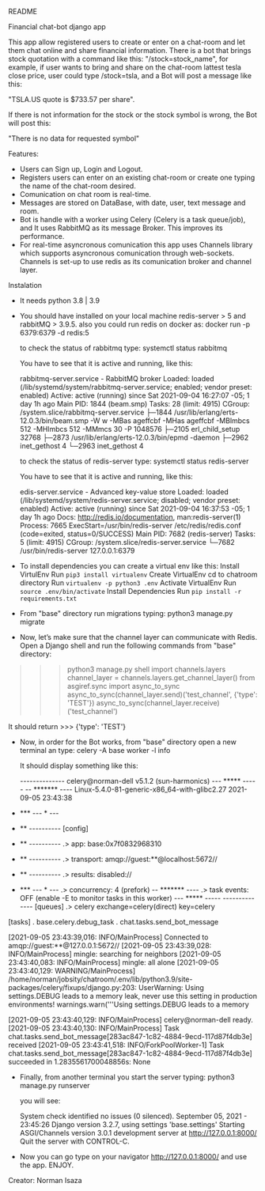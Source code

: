 README

Financial chat-bot django app

This app allow registered users to create or enter on a chat-room
and let them chat online and share financial information.
There is a bot that brings stock quotation with a command like this:
"/stock=stock_name", for example, if user wants to bring and share on
the chat-room lattest tesla close price, user could type /stock=tsla,
and a Bot will post a message like this:

"TSLA.US quote is $733.57 per share".

If there is not information for the stock or the stock symbol is wrong,
the Bot will post this:

"There is no data for requested symbol"

Features:

- Users can Sign up, Login and Logout.
- Registers users can enter on an existing chat-room or create one typing
  the name of the chat-room desired.
- Comunication on chat room is real-time.
- Messages are stored on DataBase, with date, user, text message and room.
- Bot is handle with a worker using Celery (Celery is a task queue/job),
  and It uses RabbitMQ as its message Broker. This improves its performance.
- For real-time asyncronous comunication this app uses Channels library 
  which supports asyncronous comunication through web-sockets. Channels
  is set-up to use redis as its comunication broker and channel layer.

Instalation

- It needs python 3.8 | 3.9
- You should have installed on your local machine redis-server > 5 and
  rabbitMQ > 3.9.5.
  also you could run redis on docker as: docker run -p 6379:6379 -d redis:5

  to check the status of rabbitmq type: systemctl status rabbitmq

  You have to see that it is active and running, like this:

  rabbitmq-server.service - RabbitMQ broker
   Loaded: loaded (/lib/systemd/system/rabbitmq-server.service; enabled; vendor preset: enabled)
   Active: active (running) since Sat 2021-09-04 16:27:07 -05; 1 day 1h ago
 Main PID: 1844 (beam.smp)
    Tasks: 28 (limit: 4915)
   CGroup: /system.slice/rabbitmq-server.service
           ├─1844 /usr/lib/erlang/erts-12.0.3/bin/beam.smp -W w -MBas ageffcbf -MHas ageffcbf -MBlmbcs 512 -MHlmbcs 512 -MMmcs 30 -P 1048576 
           ├─2105 erl_child_setup 32768
           ├─2873 /usr/lib/erlang/erts-12.0.3/bin/epmd -daemon
           ├─2962 inet_gethost 4
           └─2963 inet_gethost 4

  to check the status of redis-server type: systemctl status redis-server

  You have to see that it is active and running, like this:

  edis-server.service - Advanced key-value store
   Loaded: loaded (/lib/systemd/system/redis-server.service; disabled; vendor preset: enabled)
   Active: active (running) since Sat 2021-09-04 16:37:53 -05; 1 day 1h ago
     Docs: http://redis.io/documentation,
           man:redis-server(1)
  Process: 7665 ExecStart=/usr/bin/redis-server /etc/redis/redis.conf (code=exited, status=0/SUCCESS)
 Main PID: 7682 (redis-server)
    Tasks: 5 (limit: 4915)
   CGroup: /system.slice/redis-server.service
           └─7682 /usr/bin/redis-server 127.0.0.1:6379

- To install dependencies you can create a virtual env like this:
    Install VirtulEnv
        Run `pip3 install virtualenv`
    Create VirtualEnv
        cd to chatroom directory
        Run `virtualenv -p python3 .env`
    Activate VirtualEnv
        Run `source .env/bin/activate`
    Install Dependencies
        Run `pip install -r requirements.txt`

- From "base" directory run migrations typing:
    python3 manage.py migrate

- Now, let’s make sure that the channel layer can communicate with Redis.
  Open a Django shell and run the following commands from "base" directory:

>>> python3 manage.py shell
>>> import channels.layers
>>> channel_layer = channels.layers.get_channel_layer()
>>> from asgiref.sync import async_to_sync
>>> async_to_sync(channel_layer.send)('test_channel', {'type': 'TEST'})
>>> async_to_sync(channel_layer.receive)('test_channel')

It should return >>> {'type': 'TEST'}

- Now, in order for the Bot works, from "base" directory open a new terminal an type:
  celery -A base worker -l info

  It should display something like this:

  -------------- celery@norman-dell v5.1.2 (sun-harmonics)
--- ***** ----- 
-- ******* ---- Linux-5.4.0-81-generic-x86_64-with-glibc2.27 2021-09-05 23:43:38
- *** --- * --- 
- ** ---------- [config]
- ** ---------- .> app:         base:0x7f0832968310
- ** ---------- .> transport:   amqp://guest:**@localhost:5672//
- ** ---------- .> results:     disabled://
- *** --- * --- .> concurrency: 4 (prefork)
-- ******* ---- .> task events: OFF (enable -E to monitor tasks in this worker)
--- ***** ----- 
 -------------- [queues]
                .> celery           exchange=celery(direct) key=celery
                

[tasks]
  . base.celery.debug_task
  . chat.tasks.send_bot_message

[2021-09-05 23:43:39,016: INFO/MainProcess] Connected to amqp://guest:**@127.0.0.1:5672//
[2021-09-05 23:43:39,028: INFO/MainProcess] mingle: searching for neighbors
[2021-09-05 23:43:40,083: INFO/MainProcess] mingle: all alone
[2021-09-05 23:43:40,129: WARNING/MainProcess] /home/norman/jobsity/chatroom/.env/lib/python3.9/site-packages/celery/fixups/django.py:203: UserWarning: Using settings.DEBUG leads to a memory
            leak, never use this setting in production environments!
  warnings.warn('''Using settings.DEBUG leads to a memory

[2021-09-05 23:43:40,129: INFO/MainProcess] celery@norman-dell ready.
[2021-09-05 23:43:40,130: INFO/MainProcess] Task chat.tasks.send_bot_message[283ac847-1c82-4884-9ecd-117d87f4db3e] received
[2021-09-05 23:43:41,518: INFO/ForkPoolWorker-1] Task chat.tasks.send_bot_message[283ac847-1c82-4884-9ecd-117d87f4db3e] succeeded in 1.2835561700048856s: None

- Finally, from another terminal you start the server typing:
  python3 manage.py runserver

  you will see:

    System check identified no issues (0 silenced).
    September 05, 2021 - 23:45:26
    Django version 3.2.7, using settings 'base.settings'
    Starting ASGI/Channels version 3.0.1 development server at http://127.0.0.1:8000/
    Quit the server with CONTROL-C.

- Now you can go type on your navigator http://127.0.0.1:8000/ and use the app. ENJOY.

Creator: Norman Isaza

